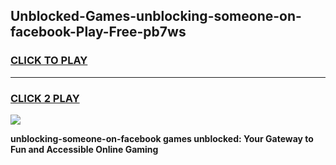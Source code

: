 
## Unblocked-Games-unblocking-someone-on-facebook-Play-Free-pb7ws
<h3>
<a href="https://premium76.site?title=unblocking-someone-on-facebook&ref=21A">CLICK TO PLAY</a></h3>
<hr>

<h3>
<a href="https://premium76.site?title=unblocking-someone-on-facebook&ref=21A">CLICK 2 PLAY</a>
  
</h3>

<a href="https://premium76.site?title=unblocking-someone-on-facebook&ref=21A"><img src="https://clearcache.store/games.png"></a>


**unblocking-someone-on-facebook games unblocked: Your Gateway to Fun and Accessible Online Gaming**
